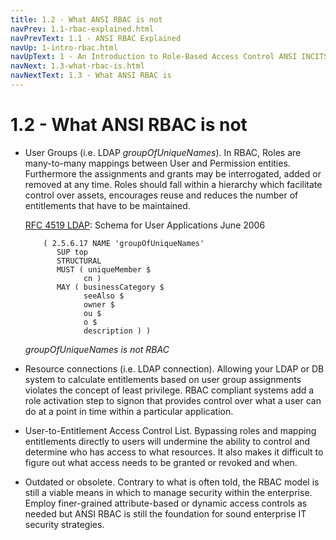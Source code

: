 ```yaml
---
title: 1.2 - What ANSI RBAC is not
navPrev: 1.1-rbac-explained.html
navPrevText: 1.1 - ANSI RBAC Explained
navUp: 1-intro-rbac.html
navUpText: 1 - An Introduction to Role-Based Access Control ANSI INCITS 359-2004
navNext: 1.3-what-rbac-is.html
navNextText: 1.3 - What ANSI RBAC is
---
```


# 1.2 - What ANSI RBAC is not

* User Groups (i.e. LDAP _groupOfUniqueNames_).  In RBAC, Roles are many-to-many mappings between User and Permission entities.  Furthermore the assignments and grants may be interrogated, added or removed at any time.  Roles should fall within a hierarchy which facilitate control over assets, encourages reuse and reduces the number of entitlements that have to be maintained.

    [RFC 4519 LDAP](https://tools.ietf.org/html/rfc4519): Schema for User Applications June 2006

          ( 2.5.6.17 NAME 'groupOfUniqueNames'
             SUP top
             STRUCTURAL
             MUST ( uniqueMember $
                   cn )
             MAY ( businessCategory $
                   seeAlso $
                   owner $
                   ou $
                   o $
                   description ) )

    *groupOfUniqueNames is not RBAC*

* Resource connections (i.e. LDAP connection).  Allowing your LDAP or DB system to calculate entitlements based on user group assignments violates the concept of least privilege.  RBAC compliant systems add a role activation step to signon that provides control over what a user can do at a point in time within a particular application.

* User-to-Entitlement Access Control List.  Bypassing roles and mapping entitlements directly to users will undermine the ability to control and determine who has access to what resources.  It also makes it difficult to figure out what access needs to be granted or revoked and when.

* Outdated or obsolete.  Contrary to what is often told, the RBAC model is still a viable means in which to manage security within the enterprise.  Employ finer-grained attribute-based or dynamic access controls as needed but ANSI RBAC is still the foundation for sound enterprise IT security strategies.

